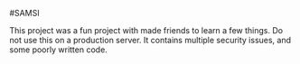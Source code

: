 #SAMSI

This project was a fun project with made friends to learn a few things. Do not use this on a production server. It contains multiple security issues, and some poorly written code. 

